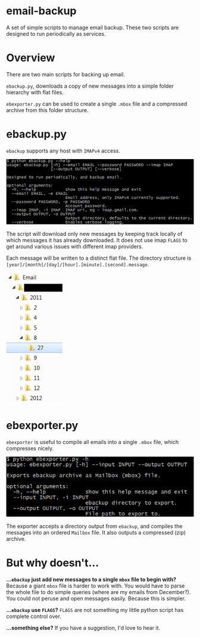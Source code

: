 email-backup
=

A set of simple scripts to manage email backup. These two scripts are designed to run periodically as services.

Overview
=

There are two main scripts for backing up email.

`ebackup.py`, downloads a copy of new messages into a simple folder hierarchy with flat files.

`ebexporter.py` can be used to create a single `.mbox` file and a compressed archive from this folder structure. 

ebackup.py
=

`ebackup` supports any host with `IMAPv4` access.

![Usage](ebackupUsage.png)

The script will download only new messages by keeping track locally of which messages it has already downloaded. It does not use imap `FLAGS` to get around various issues with different imap providers.

Each message will be written to a distinct flat file. The directory structure is `[year]/[month]/[day]/[hour].[minute].[second].message`.

![Hierarchy](ebackupHierarchy.png)

ebexporter.py
=

`ebexporter` is useful to compile all emails into a single `.mbox` file, which compresses nicely.

![Usage](ebexporterUsage.png)

The exporter accepts a directory output from `ebackup`, and compiles the messages into an ordered `Mailbox` file. It also outputs a compressed (zip) archive.

But why doesn't...
=

**...`ebackup` just add new messages to a single `mbox` file to begin with?** Because a giant `mbox` file is harder to work with. You would have to parse the whole file to do simple queries (where are my emails from December?). You could not peruse and open messages easily. Because this is simpler.

**...`ebackup` use `FLAGS`?** `FLAGS` are not something my little python script has complete control over.

**...something else?** If you have a suggestion, I'd love to hear it.